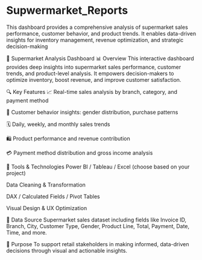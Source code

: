 # Supwermarket_Reports
This dashboard provides a comprehensive analysis of supermarket sales performance, customer behavior, and product trends. It enables data-driven insights for inventory management, revenue optimization, and strategic decision-making


🛒 Supermarket Analysis Dashboard
📊 Overview
This interactive dashboard provides deep insights into supermarket sales performance, customer trends, and product-level analysis. It empowers decision-makers to optimize inventory, boost revenue, and improve customer satisfaction.

🔍 Key Features
📈 Real-time sales analysis by branch, category, and payment method

👥 Customer behavior insights: gender distribution, purchase patterns

🗓️ Daily, weekly, and monthly sales trends

🛍️ Product performance and revenue contribution

💳 Payment method distribution and gross income analysis

🧰 Tools & Technologies
Power BI / Tableau / Excel (choose based on your project)

Data Cleaning & Transformation

DAX / Calculated Fields / Pivot Tables

Visual Design & UX Optimization

📁 Data Source
Supermarket sales dataset including fields like Invoice ID, Branch, City, Customer Type, Gender, Product Line, Total, Payment, Date, Time, and more.

🚀 Purpose
To support retail stakeholders in making informed, data-driven decisions through visual and actionable insights.

